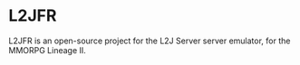 # L2JFR
L2JFR is an open-source project for the L2J Server server emulator, for the MMORPG Lineage II.
